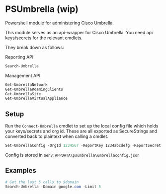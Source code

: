 # PSUmbrella (wip)

Powershell module for administering Cisco Umbrella. 

This module serves as an api-wrapper for Cisco Umbrella. You need api keys/secrets for the relevant cmdlets.

They break down as follows:

Reporting API
```powershell
Search-Umbrella
```

Management API
```powershell
Get-UmbrellaNetwork
Get-UmbrellaRoamingClients
Get-UmbrellaSite
Get-UmbrellaVirtualAppliance
```

## Setup
Run the `Connect-Umbrella` cmdlet to set up the local config file which holds your keys/secrets and org id. These are all exported as SecureStrings and converted back to plaintext when calling a cmdlet.
```powershell 
Set-UmbrellaConfig -OrgId 1234567 -ReportKey 1234abcdefg -ReportSecret 1234abcdefg -NetworkKey 1234abcdefg -NetworkSecret 1234abcdefg -ManagementKey 1234abcdefg -ManagementSecret 1234abcdefg
```
Config is stored in `$env:APPDATA\psumbrella\umbrellaconfig.json`

## Examples
```powershell
# Get the last 5 calls to $domain 
Search-Umbrella -Domain google.com -Limit 5
```
